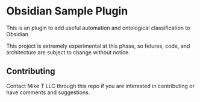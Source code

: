 # Obsidian Sample Plugin

This is an plugin to add useful automation and ontological classification to Obsidian.

This project is extremely experimental at this phase, so fetures, code, and architecture are subject to change without notice.

## Contributing

Contact Mike T LLC through this repo if you are interested in contributing or have comments and suggestions.
